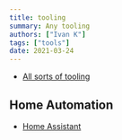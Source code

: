 ```yaml
---
title: tooling
summary: Any tooling
authors: ["Ivan K"]
tags: ["tools"]
date: 2021-03-24
---
```


- [All sorts of tooling](https://github.com/cjbarber/ToolsOfTheTrade)

## Home Automation

- [Home Assistant](https://www.home-assistant.io/hassio/)

